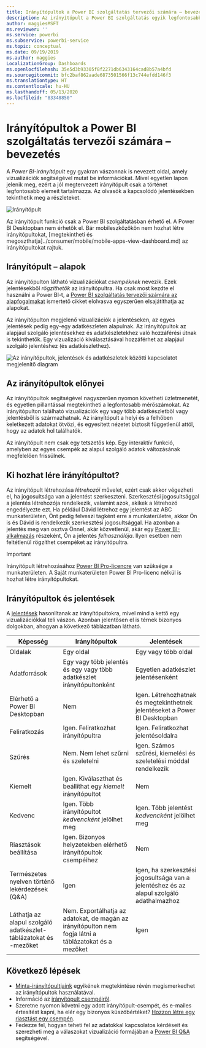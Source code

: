 ```yaml
---
title: Irányítópultok a Power BI szolgáltatás tervezői számára – bevezetés
description: Az irányítópult a Power BI szolgáltatás egyik legfontosabb funkciója. Ez egy gyakran vászonnak is nevezett oldal, amely vizualizációk segítségével mutat be információkat.
author: maggiesMSFT
ms.reviewer: ''
ms.service: powerbi
ms.subservice: powerbi-service
ms.topic: conceptual
ms.date: 09/19/2019
ms.author: maggies
LocalizationGroup: Dashboards
ms.openlocfilehash: 35e5d3b93305f8f2271db6343164cad8b57a4bfd
ms.sourcegitcommit: bfc2baf862aade6873501566f13c744efdd146f3
ms.translationtype: HT
ms.contentlocale: hu-HU
ms.lasthandoff: 05/13/2020
ms.locfileid: "83348850"
---
```

# <a name="introduction-to-dashboards-for-power-bi-designers"></a>Irányítópultok a Power BI szolgáltatás tervezői számára – bevezetés

A *Power BI-irányítópult* egy gyakran vászonnak is nevezett oldal, amely vizualizációk segítségével mutat be információkat. Mivel egyetlen lapon jelenik meg, ezért a jól megtervezett irányítópult csak a történet legfontosabb elemeit tartalmazza. Az olvasók a kapcsolódó jelentésekben tekinthetik meg a részleteket.

![Irányítópult](media/service-dashboards/power-bi-dashboard2.png)

Az irányítópult funkció csak a Power BI szolgáltatásban érhető el. A Power BI Desktopban nem érhetők el. Bár mobileszközökön nem hozhat létre irányítópultokat, [megtekintheti és megoszthatja]../consumer/mobile/mobile-apps-view-dashboard.md) az irányítópultokat rajtuk.

## <a name="dashboard-basics"></a>Irányítópult – alapok 

Az irányítópulton látható vizualizációkat *csempéknek* nevezik. Ezek jelentésekből *rögzíthetők* az irányítópultra. Ha csak most kezdte el használni a Power BI-t, a [Power BI szolgáltatás tervezői számára az alapfogalmakat](../fundamentals/service-basic-concepts.md) ismertető cikket elolvasva egyszerűen elsajátíthatja az alapokat.

Az irányítópulton megjelenő vizualizációk a jelentéseken, az egyes jelentések pedig egy-egy adatkészleten alapulnak. Az irányítópultok az alapjául szolgáló jelentésekhez és adatkészletekhez való hozzáférési útnak is tekinthetők. Egy vizualizáció kiválasztásával hozzáférhet az alapjául szolgáló jelentéshez (és adatkészlethez).

![Az irányítópultok, jelentések és adatkészletek közötti kapcsolatot megjelenítő diagram](media/service-dashboards/power-bi-diagram.png)

## <a name="advantages-of-dashboards"></a>Az irányítópultok előnyei
Az irányítópultok segítségével nagyszerűen nyomon követheti üzletmenetét, és egyetlen pillantással megtekintheti a legfontosabb mérőszámokat. Az irányítópulton található vizualizációk egy vagy több adatkészletből vagy jelentésből is származhatnak. Az irányítópult a helyi és a felhőben keletkezett adatokat ötvözi, és egyesített nézetet biztosít függetlenül attól, hogy az adatok hol találhatók.

Az irányítópult nem csak egy tetszetős kép. Egy interaktív funkció, amelyben az egyes csempék az alapul szolgáló adatok változásának megfelelően frissülnek.

## <a name="who-can-create-a-dashboard"></a>Ki hozhat lére irányítópultot?
Az irányítópult létrehozása *létrehozói* művelet, ezért csak akkor végezheti el, ha jogosultsága van a jelentést szerkeszteni. Szerkesztési jogosultsággal a jelentés létrehozója rendelkezik, valamint azok, akikek a létrehozó engedélyezte ezt. Ha például Dávid létrehoz egy jelentést az ABC munkaterületen, Önt pedig felveszi tagként erre a munkaterületre, akkor Ön is és Dávid is rendelkezik szerkesztési jogosultsággal. Ha azonban a jelentés meg van osztva Önnel, akár közvetlenül, akár egy [Power BI-alkalmazás](../collaborate-share/service-create-distribute-apps.md) részeként, Ön a jelentés *felhasználója*. Ilyen esetben nem feltétlenül rögzíthet csempéket az irányítópultra. 

> [!IMPORTANT]
> Irányítópult létrehozásához [Power BI Pro-licencre](../fundamentals/service-features-license-type.md) van szüksége a munkaterületen. A Saját munkaterületen Power BI Pro-licenc nélkül is hozhat létre irányítópultokat.


## <a name="dashboards-versus-reports"></a>Irányítópultok és jelentések
A [jelentések](../consumer/end-user-reports.md) hasonlítanak az irányítópultokra, mivel mind a kettő egy vizualizációkkal teli vászon. Azonban jelentősen el is térnek bizonyos dolgokban, ahogyan a következő táblázatban látható.

| **Képesség** | **Irányítópultok** | **Jelentések** |
| --- | --- | --- |
| Oldalak |Egy oldal |Egy vagy több oldal |
| Adatforrások |Egy vagy több jelentés és egy vagy több adatkészlet irányítópultonként |Egyetlen adatkészlet jelentésenként |
| Elérhető a Power BI Desktopban |Nem | Igen. Létrehozhatnak és megtekinthetnek jelentéseket a Power BI Desktopban |
| Feliratkozás |Igen. Feliratkozhat irányítópultra |Igen. Feliratkozhat jelentésoldalra |
| Szűrés |Nem. Nem lehet szűrni és szeletelni |Igen. Számos szűrési, kiemelési és szeletelési móddal rendelkezik |
| Kiemelt |Igen. Kiválaszthat és beállíthat egy *kiemelt* irányítópultot |Nem |
| Kedvenc | Igen. Több irányítópultot *kedvencként* jelölhet meg | Igen. Több jelentést *kedvencként* jelölhet meg
| Riasztások beállítása |Igen. Bizonyos helyzetekben elérhető irányítópultok csempéihez |Nem |
| Természetes nyelven történő lekérdezések (Q&A) |Igen | Igen, ha szerkesztési jogosultsága van a jelentéshez és az alapul szolgáló adathalmazhoz |
| Láthatja az alapul szolgáló adatkészlet-táblázatokat és -mezőket |Nem. Exportálhatja az adatokat, de magán az irányítópulton nem fogja látni a táblázatokat és a mezőket |Igen |


## <a name="next-steps"></a>Következő lépések
* [Minta-irányítópultjaink](sample-tutorial-connect-to-the-samples.md) egyikének megtekintése révén megismerkedhet az irányítópultok használatával.
* Információ az [irányítópult csempéiről](service-dashboard-tiles.md).
* Szeretne nyomon követni egy adott irányítópult-csempét, és e-mailes értesítést kapni, ha elér egy bizonyos küszöbértéket? [Hozzon létre egy riasztást egy csempén](service-set-data-alerts.md).
* Fedezze fel, hogyan teheti fel az adatokkal kapcsolatos kérdéseit és szerezheti meg a válaszokat vizualizáció formájában a [Power BI Q&A](power-bi-tutorial-q-and-a.md) segítségével.
